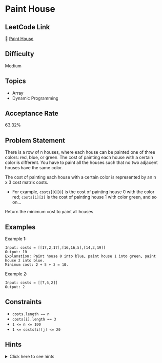 # Paint House

## LeetCode Link
🔗 [Paint House](https://leetcode.com/problems/paint-house)

## Difficulty
Medium

## Topics
- Array
- Dynamic Programming

## Acceptance Rate
63.32%

## Problem Statement
There is a row of n houses, where each house can be painted one of three colors: red, blue, or green. The cost of painting each house with a certain color is different. You have to paint all the houses such that no two adjacent houses have the same color.

The cost of painting each house with a certain color is represented by an n x 3 cost matrix costs.
- For example, `costs[0][0]` is the cost of painting house 0 with the color red; `costs[1][2]` is the cost of painting house 1 with color green, and so on...

Return the minimum cost to paint all houses.

## Examples
Example 1:
```
Input: costs = [[17,2,17],[16,16,5],[14,3,19]]
Output: 10
Explanation: Paint house 0 into blue, paint house 1 into green, paint house 2 into blue.
Minimum cost: 2 + 5 + 3 = 10.
```

Example 2:
```
Input: costs = [[7,6,2]]
Output: 2
```

## Constraints
- `costs.length == n`
- `costs[i].length == 3`
- `1 <= n <= 100`
- `1 <= costs[i][j] <= 20`

## Hints
<details>
<summary>Click here to see hints</summary>

1. Consider using dynamic programming to solve this problem.
2. For each house, we need to consider the minimum cost of painting it with each color.
3. The minimum cost for a house depends on the colors used for the previous house.
4. For each house i and color j, calculate the minimum cost to paint houses 0...i with house i painted color j.

</details>
